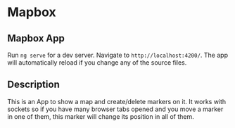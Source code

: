 # Mapbox

## Mapbox App

Run `ng serve` for a dev server. Navigate to `http://localhost:4200/`. The app will automatically reload if you change any of the source files.

## Description

This is an App to show a map and create/delete markers on it. It works with sockets so if you have many browser tabs opened and you move a marker in one of them, this marker will change its position in all of them.